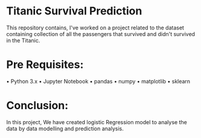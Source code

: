 # Titanic Survival Prediction
This repository contains, I've worked on a project related to the dataset containing collection of all the passengers that survived and didn't survived in the Titanic.
# Pre Requisites:
• Python 3.x
• Jupyter Notebook
• pandas
• numpy
• matplotlib
• sklearn
# Conclusion:
In this project, We have created logistic Regression model to analyse the data by data modelling and prediction analysis.

